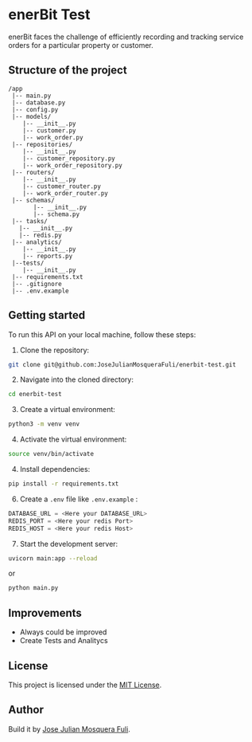 # enerBit Test

enerBit faces the challenge of efficiently recording and tracking service orders for a particular property or customer.

## Structure of the project

```linux
/app
 |-- main.py
 |-- database.py
 |-- config.py
 |-- models/
    |-- __init__.py
    |-- customer.py
    |-- work_order.py
 |-- repositories/
    |-- __init__.py
    |-- customer_repository.py
    |-- work_order_repository.py
 |-- routers/
    |-- __init__.py
    |-- customer_router.py
    |-- work_order_router.py
 |-- schemas/
       |-- __init__.py
       |-- schema.py
 |-- tasks/
   |-- __init__.py
   |-- redis.py
 |-- analytics/
    |-- __init__.py
    |-- reports.py
 |--tests/
    |-- __init__.py
 |-- requirements.txt
 |-- .gitignore
 |-- .env.example

```

## Getting started

To run this API on your local machine, follow these steps:

1. Clone the repository:

```bash
git clone git@github.com:JoseJulianMosqueraFuli/enerbit-test.git
```

2. Navigate into the cloned directory:

```bash
cd enerbit-test
```

3. Create a virtual environment:

```bash
python3 -m venv venv
```

4. Activate the virtual environment:

```bash
source venv/bin/activate
```

4. Install dependencies:

```bash
pip install -r requirements.txt
```

6. Create a `.env` file like `.env.example` :

```python
DATABASE_URL = <Here your DATABASE_URL>
REDIS_PORT = <Here your redis Port>
REDIS_HOST = <Here your redis Host>
```

7. Start the development server:

```bash
uvicorn main:app --reload
```

or

```bash
python main.py
```

## Improvements

- Always could be improved
- Create Tests and Analitycs

## License

This project is licensed under the [MIT License](LICENSE).

## Author

Build it by [Jose Julian Mosquera Fuli](https://github.com/JoseJulianMosqueraFuli).
